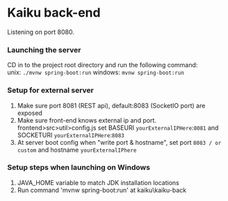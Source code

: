 # Kaiku back-end

Listening on port 8080.

### Launching the server
CD in to the project root directory and run the following command:  
unix: `./mvnw spring-boot:run`
windows: `mvnw spring-boot:run`

### Setup for external server
1. Make sure port 8081 (REST api), default:8083 (SocketIO port) are exposed  
2. Make sure front-end knows external ip and port. frontend>src>util>config.js set BASEURI `yourExternalIPHere`:`8081` and SOCKETURI `yourExternalIPHere`:`8083`
3. At server boot config when "write port & hostname", set port `8083 / or custom` and hostname `yourExternalIPhere`

### Setup steps when launching on Windows
1. JAVA_HOME variable to match JDK installation locations
2. Run command 'mvnw spring-boot:run' at kaiku\kaiku-back